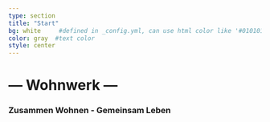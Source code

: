 ```yaml
---
type: section
title: "Start"
bg: white     #defined in _config.yml, can use html color like '#010101'
color: gray  #text color
style: center
---
```


# — Wohnwerk —

### Zusammen Wohnen - Gemeinsam Leben


<!--img src="img/Wohnwerk.svg" width="500px"/>-->

